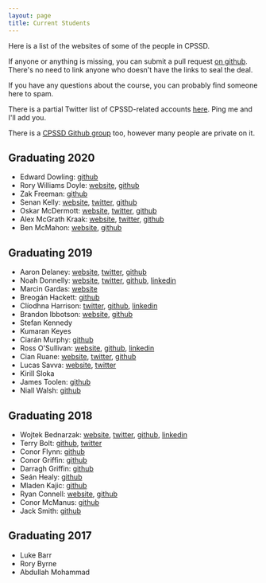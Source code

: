```yaml
---
layout: page
title: Current Students
---
```


Here is a list of the websites of some of the people in CPSSD.

If anyone or anything is missing, you can submit a pull request [on github](http://github.com/iandioch/cpssd.net). There's no need to link anyone who doesn't have the links to seal the deal.

If you have any questions about the course, you can probably find someone here to spam.

There is a partial Twitter list of CPSSD-related accounts [here](https://twitter.com/iandioch/lists/cpssd). Ping me and I'll add you.

There is a [CPSSD Github group](http://github.com/CPSSD) too, however many people are private on it.

## Graduating 2020

- Edward Dowling: [github](https://github.com/EdwardDowling)
- Rory Williams Doyle: [website](https://rorywilliamsdoyle.com), [github](https://github.com/Rawd2020)
- Zak Freeman: [github](https://github.com/izaakf)
- Senan Kelly: [website](http://senan.xyz), [twitter](http://twitter.com/sentriz), [github](http://github.com/sentriz)
- Oskar McDermott: [website](http://1999.cool), [twitter](http://twitter.com/OskarmcD), [github](http://github.com/oskarmcd)
- Alex McGrath Kraak: [website](http://kraak.party), [twitter](https://twitter.com/mouldysammich), [github](https://github.com/AlexKraak)
- Ben McMahon: [website](http://www.redbrick.dcu.ie/~mcmahon/), [github](https://github.com/benmcmahon100)

## Graduating 2019

- Aaron Delaney: [website](http://devoxel.github.io), [twitter](http://twitter.com/devoxel), [github](http://github.com/devoxel)
- Noah Donnelly: [website](http://mycode.doesnot.run), [twitter](http://twitter.com/iandioch), [github](http://github.com/iandioch), [linkedin](https://ie.linkedin.com/in/noah-donnelly-21428269)
- Marcin Gardas: [website](http://marcingardas.com)
- Breogán Hackett: [github](https://github.com/boaheck)
- Clíodhna Harrison: [twitter](https://twitter.com/Classic_Cli), [github](https://github.com/cliodhnaharrison), [linkedin](https://www.linkedin.com/in/cl%C3%ADodhna-harrison-94759b107)
- Brandon Ibbotson: [website](https://byxor.github.io/), [github](http://github.com/byxor)
- Stefan Kennedy
- Kumaran Keyes
- Ciarán Murphy: [github](https://github.com/Smurphicus)
- Ross O'Sullivan: [website](http://sailslick.xyz), [github](http://github.com/SailSlick), [linkedin](https://www.linkedin.com/in/ross-o-sullivan-8b6031116)
- Cian Ruane: [website](http://binarysear.ch), [twitter](http://twitter.com/CianLR), [github](http://github.com/CianLR)
- Lucas Savva: [website](http://m1cr0man.com), [twitter](http://twitter.com/m1cr0m4n)
- Kirill Sloka
- James Toolen: [github](https://github.com/GwailuJ)
- Niall Walsh: [github](https://github.com/Deniall)

## Graduating 2018

- Wojtek Bednarzak: [website](http://razoft.com), [twitter](https://twitter.com/mevoytech), [github](https://github.com/VoyTechnology), [linkedin](https://ie.linkedin.com/in/wojciechbednarzak)
- Terry Bolt: [github](https://github.com/GoldenBadger), [twitter](https://twitter.com/goldenbadger)
- Conor Flynn: [github](https://github.com/conor-f)
- Conor Griffin: [github](https://github.com/ConorGriffin37)
- Darragh Griffin: [github](https://github.com/DarraghGriffin)
- Seán Healy: [github](https://github.com/SeanHealy33)
- Mladen Kajic: [github](https://github.com/CanOpener)
- Ryan Connell: [website](http://rhinodude.com), [github](https://github.com/RyanConnell)
- Conor McManus: [github](https:/github.com/cgmc)
- Jack Smith: [github](https://github.com/JackSmith54)


## Graduating 2017

- Luke Barr
- Rory Byrne
- Abdullah Mohammad
